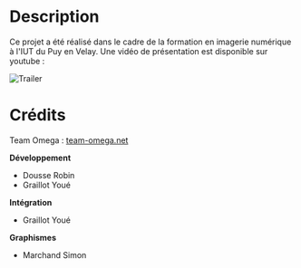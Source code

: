 # Description
Ce projet a été réalisé dans le cadre de la formation en imagerie numérique à l'IUT du Puy en Velay.
Une vidéo de présentation est disponible sur youtube :

![Trailer](http://img.youtube.com/vi/3rCD8HsiAUg/maxresdefault.jpg)

# Crédits
Team Omega : [team-omega.net](http://www.team-omega.net/)

__Développement__
* Dousse Robin
* Graillot Youé

__Intégration__
* Graillot Youé

__Graphismes__
* Marchand Simon
